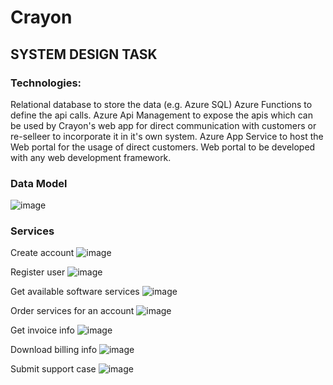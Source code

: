 # Crayon

## SYSTEM DESIGN TASK

### Technologies:
Relational database to store the data (e.g. Azure SQL)
Azure Functions to define the api calls.
Azure Api Management to expose the apis which can be used by Crayon's web app for direct communication with customers or re-selleer to incorporate it in it's own system.
Azure App Service to host the Web portal for the usage of direct customers. Web portal to be developed with any web development framework. 

### Data Model
![image](https://github.com/user-attachments/assets/e5dadf99-0c7f-4b75-8329-e4b5eb2584a1)

### Services

Create account
![image](https://github.com/user-attachments/assets/563ca670-febd-4095-8a81-a14ac781b5f8)

Register user
![image](https://github.com/user-attachments/assets/21513871-da18-4222-8e45-d88de809e9cd)

Get available software services
![image](https://github.com/user-attachments/assets/91475751-925e-4926-9841-9255f4a5fd04)

Order services for an account
![image](https://github.com/user-attachments/assets/c62176d5-bcd2-499b-b972-48af47e969de)

Get invoice info
![image](https://github.com/user-attachments/assets/f7abce0c-42c5-4da1-91f9-e01801100dd3)

Download billing info
![image](https://github.com/user-attachments/assets/b8308484-bae4-47a4-a356-4aa9d4c02b0b)

Submit support case
![image](https://github.com/user-attachments/assets/063999d6-2387-44ac-86b5-c9bfd9fee22a)
